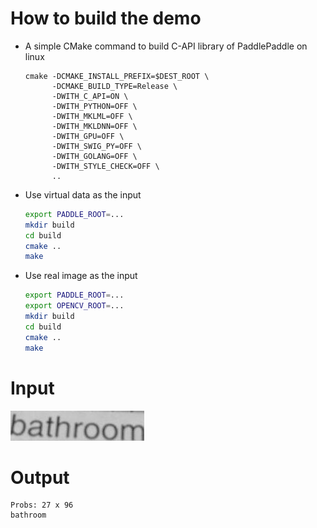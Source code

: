 # How to build the demo

- A simple CMake command to build C-API library of PaddlePaddle on linux
  ```
  cmake -DCMAKE_INSTALL_PREFIX=$DEST_ROOT \
        -DCMAKE_BUILD_TYPE=Release \
        -DWITH_C_API=ON \
        -DWITH_PYTHON=OFF \
        -DWITH_MKLML=OFF \
        -DWITH_MKLDNN=OFF \
        -DWITH_GPU=OFF \
        -DWITH_SWIG_PY=OFF \
        -DWITH_GOLANG=OFF \
        -DWITH_STYLE_CHECK=OFF \
        ..
  ```

- Use virtual data as the input
  ```bash
  export PADDLE_ROOT=...
  mkdir build
  cd build
  cmake ..
  make
  ```

- Use real image as the input
  ```bash
  export PADDLE_ROOT=...
  export OPENCV_ROOT=...
  mkdir build
  cd build
  cmake ..
  make
  ```

# Input 
  
  ![image](./images/00000_0000.jpg)

# Output
  ```text
  Probs: 27 x 96
  bathroom
  ```

